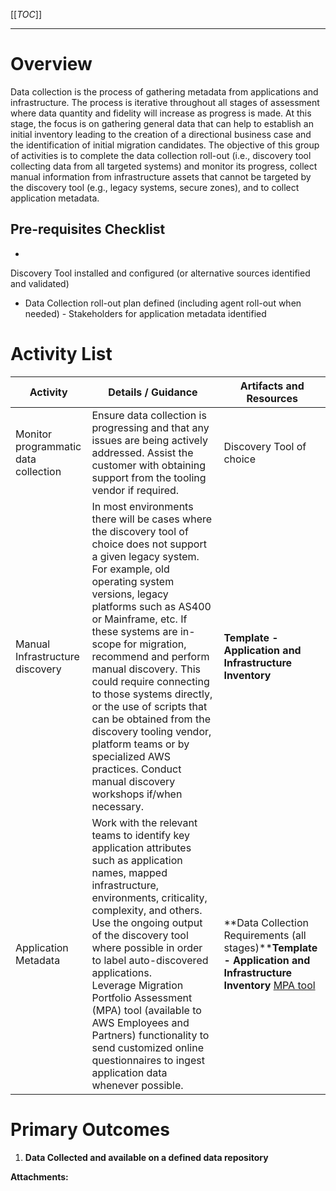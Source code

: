   

[[_TOC_]]

* * *

Overview
========

Data collection is the process of gathering metadata from applications and infrastructure. The process is iterative throughout all stages of assessment where data quantity and fidelity will increase as progress is made. At this stage, the focus is on gathering general data that can help to establish an initial inventory leading to the creation of a directional business case and the identification of initial migration candidates. The objective of this group of activities is to complete the data collection roll-out (i.e., discovery tool collecting data from all targeted systems) and monitor its progress, collect manual information from infrastructure assets that cannot be targeted by the discovery tool (e.g., legacy systems, secure zones), and to collect application metadata.

Pre-requisites Checklist
------------------------

- 

Discovery Tool installed and configured (or alternative sources identified and validated)

-  Data Collection roll-out plan defined (including agent roll-out when needed) -  Stakeholders for application metadata identified

Activity List
=============

| Activity | Details / Guidance | Artifacts and Resources |
| --- | --- | --- |
| Monitor programmatic data collection | Ensure data collection is progressing and that any issues are being actively addressed. Assist the customer with obtaining support from the tooling vendor if required. |   Discovery Tool of choice   |
| Manual Infrastructure discovery |   In most environments there will be cases where the discovery tool of choice does not support a given legacy system. For example, old operating system versions, legacy platforms such as AS400 or Mainframe, etc. If these systems are in-scope for migration, recommend and perform manual discovery. This could require connecting to those systems directly, or the use of scripts that can be obtained from the discovery tooling vendor, platform teams or by specialized AWS practices. Conduct manual discovery workshops if/when necessary.   | **Template - Application and Infrastructure Inventory** |
| Application Metadata |   Work with the relevant teams to identify key application attributes such as application names, mapped infrastructure, environments, criticality, complexity, and others. Use the ongoing output of the discovery tool where possible in order to label auto-discovered applications.  Leverage Migration Portfolio Assessment (MPA) tool (available to AWS Employees and Partners) functionality to send customized online questionnaires to ingest application data whenever possible.   | **Data Collection Requirements (all stages)****Template - Application and Infrastructure Inventory**  [MPA tool](http://mpa-proserve.amazonaws.com/)   |

Primary Outcomes
================

1.  **Data Collected and available on a defined data repository**

 **Attachments:** 

